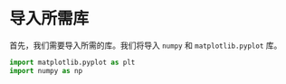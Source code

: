 # 导入所需库

首先，我们需要导入所需的库。我们将导入 `numpy` 和 `matplotlib.pyplot` 库。

```python
import matplotlib.pyplot as plt
import numpy as np
```
